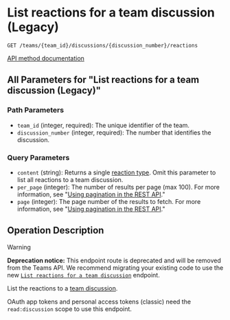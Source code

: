 # List reactions for a team discussion (Legacy)

`GET /teams/{team_id}/discussions/{discussion_number}/reactions`

[API method documentation](https://docs.github.com/rest/reactions/reactions#list-reactions-for-a-team-discussion-legacy)

## All Parameters for "List reactions for a team discussion (Legacy)"

### Path Parameters

- `team_id` (integer, required): The unique identifier of the team.
- `discussion_number` (integer, required): The number that identifies the discussion.
### Query Parameters

- `content` (string): Returns a single [reaction type](https://docs.github.com/rest/reactions/reactions#about-reactions). Omit this parameter to list all reactions to a team discussion.
- `per_page` (integer): The number of results per page (max 100). For more information, see "[Using pagination in the REST API](https://docs.github.com/rest/using-the-rest-api/using-pagination-in-the-rest-api)."
- `page` (integer): The page number of the results to fetch. For more information, see "[Using pagination in the REST API](https://docs.github.com/rest/using-the-rest-api/using-pagination-in-the-rest-api)."

## Operation Description

> [!WARNING]
> **Deprecation notice:** This endpoint route is deprecated and will be removed from the Teams API. We recommend migrating your existing code to use the new [`List reactions for a team discussion`](https://docs.github.com/rest/reactions/reactions#list-reactions-for-a-team-discussion) endpoint.

List the reactions to a [team discussion](https://docs.github.com/rest/teams/discussions#get-a-discussion).

OAuth app tokens and personal access tokens (classic) need the `read:discussion` scope to use this endpoint.
